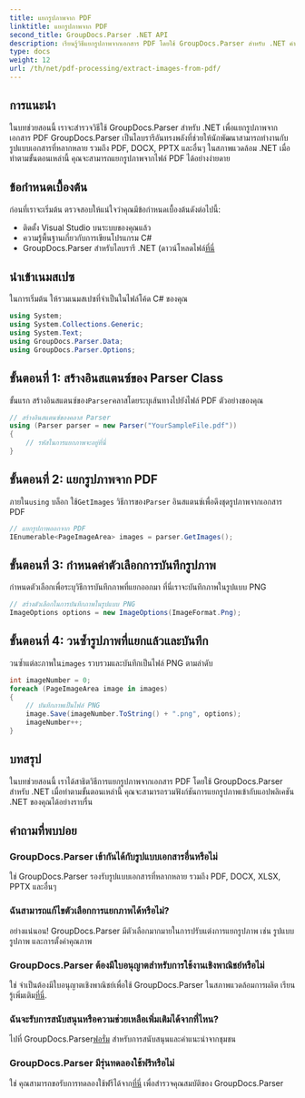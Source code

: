 ```yaml
---
title: แยกรูปภาพจาก PDF
linktitle: แยกรูปภาพจาก PDF
second_title: GroupDocs.Parser .NET API
description: เรียนรู้วิธีแยกรูปภาพจากเอกสาร PDF โดยใช้ GroupDocs.Parser สำหรับ .NET คำแนะนำทีละขั้นตอนพร้อมตัวอย่างโค้ด
type: docs
weight: 12
url: /th/net/pdf-processing/extract-images-from-pdf/
---
```

## การแนะนำ
ในบทช่วยสอนนี้ เราจะสำรวจวิธีใช้ GroupDocs.Parser สำหรับ .NET เพื่อแยกรูปภาพจากเอกสาร PDF GroupDocs.Parser เป็นไลบรารีอันทรงพลังที่ช่วยให้นักพัฒนาสามารถทำงานกับรูปแบบเอกสารที่หลากหลาย รวมถึง PDF, DOCX, PPTX และอื่นๆ ในสภาพแวดล้อม .NET เมื่อทำตามขั้นตอนเหล่านี้ คุณจะสามารถแยกรูปภาพจากไฟล์ PDF ได้อย่างง่ายดาย
## ข้อกำหนดเบื้องต้น
ก่อนที่เราจะเริ่มต้น ตรวจสอบให้แน่ใจว่าคุณมีข้อกำหนดเบื้องต้นดังต่อไปนี้:
- ติดตั้ง Visual Studio บนระบบของคุณแล้ว
- ความรู้พื้นฐานเกี่ยวกับการเขียนโปรแกรม C#
-  GroupDocs.Parser สำหรับไลบรารี .NET (ดาวน์โหลดไฟล์[ที่นี่](https://releases.groupdocs.com/parser/net/-)

## นำเข้าเนมสเปซ
ในการเริ่มต้น ให้รวมเนมสเปซที่จำเป็นในไฟล์โค้ด C# ของคุณ
```csharp
using System;
using System.Collections.Generic;
using System.Text;
using GroupDocs.Parser.Data;
using GroupDocs.Parser.Options;
```
## ขั้นตอนที่ 1: สร้างอินสแตนซ์ของ Parser Class
 ขั้นแรก สร้างอินสแตนซ์ของ`Parser`คลาสโดยระบุเส้นทางไปยังไฟล์ PDF ตัวอย่างของคุณ
```csharp
// สร้างอินสแตนซ์ของคลาส Parser
using (Parser parser = new Parser("YourSampleFile.pdf"))
{
    // รหัสในการแยกภาพจะอยู่ที่นี่
}
```
## ขั้นตอนที่ 2: แยกรูปภาพจาก PDF
 ภายใน`using` บล็อก ใช้`GetImages` วิธีการของ`Parser` อินสแตนซ์เพื่อดึงชุดรูปภาพจากเอกสาร PDF
```csharp
// แยกรูปภาพออกจาก PDF
IEnumerable<PageImageArea> images = parser.GetImages();
```
## ขั้นตอนที่ 3: กำหนดค่าตัวเลือกการบันทึกรูปภาพ
กำหนดตัวเลือกเพื่อระบุวิธีการบันทึกภาพที่แยกออกมา ที่นี่เราจะบันทึกภาพในรูปแบบ PNG
```csharp
// สร้างตัวเลือกในการบันทึกภาพในรูปแบบ PNG
ImageOptions options = new ImageOptions(ImageFormat.Png);
```
## ขั้นตอนที่ 4: วนซ้ำรูปภาพที่แยกแล้วและบันทึก
 วนซ้ำแต่ละภาพใน`images` รวบรวมและบันทึกเป็นไฟล์ PNG ตามลำดับ
```csharp
int imageNumber = 0;
foreach (PageImageArea image in images)
{
    // บันทึกภาพเป็นไฟล์ PNG
    image.Save(imageNumber.ToString() + ".png", options);
    imageNumber++;
}
```

## บทสรุป
ในบทช่วยสอนนี้ เราได้สาธิตวิธีการแยกรูปภาพจากเอกสาร PDF โดยใช้ GroupDocs.Parser สำหรับ .NET เมื่อทำตามขั้นตอนเหล่านี้ คุณจะสามารถรวมฟังก์ชันการแยกรูปภาพเข้ากับแอปพลิเคชัน .NET ของคุณได้อย่างราบรื่น

## คำถามที่พบบ่อย
### GroupDocs.Parser เข้ากันได้กับรูปแบบเอกสารอื่นหรือไม่
ใช่ GroupDocs.Parser รองรับรูปแบบเอกสารที่หลากหลาย รวมถึง PDF, DOCX, XLSX, PPTX และอื่นๆ
### ฉันสามารถแก้ไขตัวเลือกการแยกภาพได้หรือไม่?
อย่างแน่นอน! GroupDocs.Parser มีตัวเลือกมากมายในการปรับแต่งการแยกรูปภาพ เช่น รูปแบบรูปภาพ และการตั้งค่าคุณภาพ
### GroupDocs.Parser ต้องมีใบอนุญาตสำหรับการใช้งานเชิงพาณิชย์หรือไม่
 ใช่ จำเป็นต้องมีใบอนุญาตเชิงพาณิชย์เพื่อใช้ GroupDocs.Parser ในสภาพแวดล้อมการผลิต เรียนรู้เพิ่มเติม[ที่นี่](https://purchase.groupdocs.com/buy).
### ฉันจะรับการสนับสนุนหรือความช่วยเหลือเพิ่มเติมได้จากที่ไหน?
 ไปที่ GroupDocs.Parser[ฟอรั่ม](https://forum.groupdocs.com/c/parser/17) สำหรับการสนับสนุนและคำแนะนำจากชุมชน
### GroupDocs.Parser มีรุ่นทดลองใช้ฟรีหรือไม่
 ใช่ คุณสามารถขอรับการทดลองใช้ฟรีได้จาก[ที่นี่](https://releases.groupdocs.com/) เพื่อสำรวจคุณสมบัติของ GroupDocs.Parser